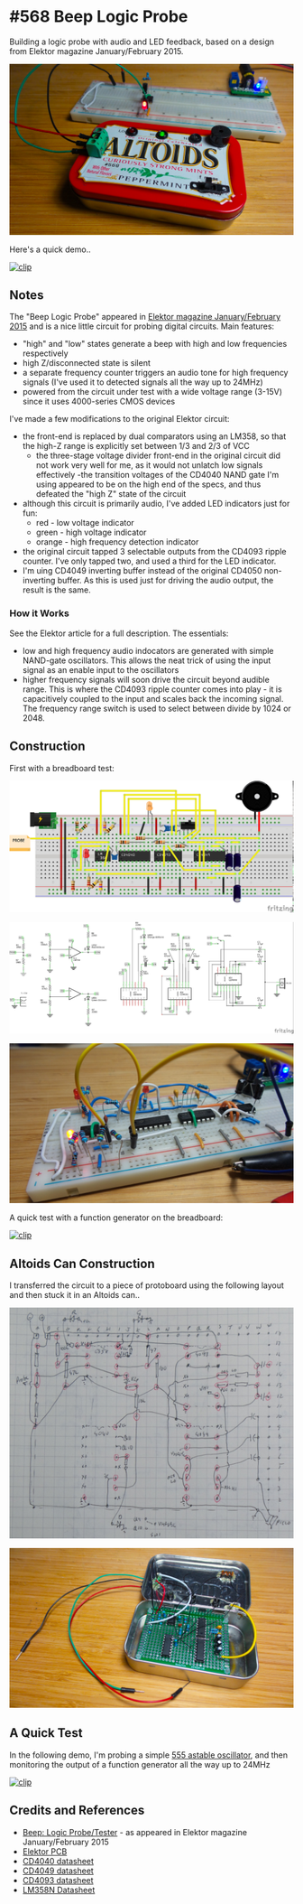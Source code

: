 # #568 Beep Logic Probe

Building a logic probe with audio and LED feedback, based on a design from Elektor magazine January/February 2015.

![Build](./assets/BeepLogicProbe_build.jpg?raw=true)

Here's a quick demo..

[![clip](https://img.youtube.com/vi/xb3lunPgPRM/0.jpg)](https://www.youtube.com/watch?v=xb3lunPgPRM)

## Notes

The "Beep Logic Probe" appeared in [Elektor magazine January/February 2015](https://www.elektormagazine.com/articles/beep-logic-tester)
and is a nice little circuit for probing digital circuits. Main features:

* "high" and "low" states generate a beep with high and low frequencies respectively
* high Z/disconnected state is silent
* a separate frequency counter triggers an audio tone for high frequency signals (I've used it to detected signals all the way up to 24MHz)
* powered from the circuit under test with a wide voltage range (3-15V) since it uses 4000-series CMOS devices

I've made a few modifications to the original Elektor circuit:

* the front-end is replaced by dual comparators using an LM358, so that the high-Z range is explicitly set between 1/3 and 2/3 of VCC
  * the three-stage voltage divider front-end in the original circuit did not work very well for me, as it would not unlatch low signals effectively -the transition voltages of the CD4040 NAND gate I'm using appeared to be on the high end of the specs, and thus defeated the "high Z" state of the circuit
* although this circuit is primarily audio, I've added LED indicators just for fun:
  * red - low voltage indicator
  * green - high voltage indicator
  * orange - high frequency detection indicator
* the original circuit tapped 3 selectable outputs from the CD4093 ripple counter. I've only tapped two, and used a third for the LED indicator.
* I'm uing CD4049 inverting buffer instead of the original CD4050 non-inverting buffer. As this is used just for driving the audio output, the result is the same.

### How it Works

See the Elektor article for a full description. The essentials:

* low and high frequency audio indocators are generated with simple NAND-gate oscillators. This allows the neat trick of using the input signal as an enable input to the oscillators
* higher frequency signals will soon drive the circuit beyond audible range. This is where the CD4093 ripple counter comes into play - it is capacitively coupled to the input and scales back the incoming signal. The frequency range switch is used to select between divide by 1024 or 2048.

## Construction

First with a breadboard test:

![Breadboard](./assets/BeepLogicProbe_bb.jpg?raw=true)

![Schematic](./assets/BeepLogicProbe_schematic.jpg?raw=true)

![Breadboard Build](./assets/BeepLogicProbe_bb_build.jpg?raw=true)

A quick test with a function generator on the breadboard:

[![clip](https://img.youtube.com/vi/COXn5yCXAjw/0.jpg)](https://www.youtube.com/watch?v=COXn5yCXAjw)


## Altoids Can Construction

I transferred the circuit to a piece of protoboard using the following layout and then stuck it in an Altoids can..

![protoboard_layout](./assets/protoboard_layout.jpg?raw=true)

![in_the_can](./assets/in_the_can.jpg?raw=true)

## A Quick Test

In the following demo, I'm probing a simple [555 astable oscillator](https://visual555.tardate.com/?mode=astable&r1=1&r2=330&c=2.2),
and then monitoring the output of a function generator all the way up to 24MHz

[![clip](https://img.youtube.com/vi/xb3lunPgPRM/0.jpg)](https://www.youtube.com/watch?v=xb3lunPgPRM)

## Credits and References

* [Beep: Logic Probe/Tester](https://www.elektormagazine.com/articles/beep-logic-tester) - as appeared in Elektor magazine January/February 2015
* [Elektor PCB](https://www.elektor.com/logic-probe-140410-1)
* [CD4040 datasheet](https://www.futurlec.com/4000Series/CD4040.shtml)
* [CD4049 datasheet](https://www.futurlec.com/4000Series/CD4049.shtml)
* [CD4093 datasheet](https://www.futurlec.com/4000Series/CD4093.shtml)
* [LM358N Datasheet](https://www.futurlec.com/Linear/LM358N.shtml)
